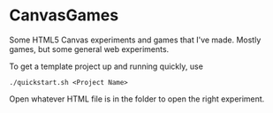 # CanvasGames

Some HTML5 Canvas experiments and games that I've made. Mostly games, but some general web experiments.

To get a template project up and running quickly, use
  
    ./quickstart.sh <Project Name>

Open whatever HTML file is in the folder to open the right experiment.

